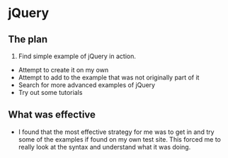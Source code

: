# jQuery
## The plan
1. Find simple example of jQuery in action.
* Attempt to create it on my own
* Attempt to add to the example that was not originally part of it
* Search for more advanced examples of jQuery
* Try out some tutorials

## What was effective
* I found that the most effective strategy for me was to get in and try some of the examples if found on my own test site. This forced me to really look at the syntax and understand what it was doing.
